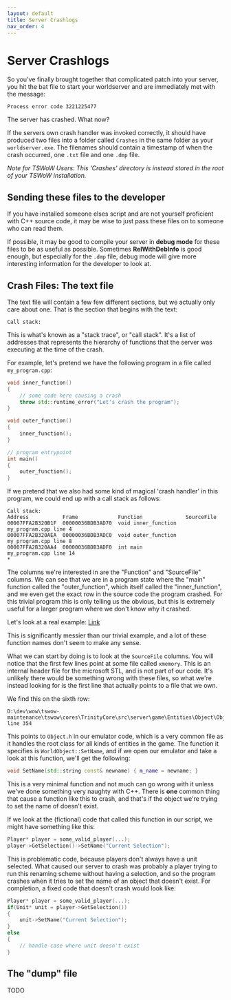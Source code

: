 ```yaml
---
layout: default
title: Server Crashlogs
nav_order: 4
---
```


# Server Crashlogs

So you've finally brought together that complicated patch into your server, you hit the bat file to start your worldserver and are immediately met with the message:

```
Process error code 3221225477
```

The server has crashed. What now?

If the servers own crash handler was invoked correctly, it should have produced two files into a folder called `Crashes` in the same folder as your `worldserver.exe`. The filenames should contain a timestamp of when the crash occurred, one `.txt` file and one `.dmp` file.

_Note for TSWoW Users: This 'Crashes' directory is instead stored in the root of your TSWoW installation._

## Sending these files to the developer

If you have installed someone elses script and are not yourself proficient with C++ source code, it may be wise to just pass these files on to someone who can read them.

If possible, it may be good to compile your server in **debug mode** for these files to be as useful as possible. Sometimes **RelWithDebInfo** is good enough, but especially for the `.dmp` file, debug mode will give more interesting information for the developer to look at.

## Crash Files: The text file

The text file will contain a few few different sections, but we actually only care about one. That is the section that begins with the text:

```
Call stack:
```

This is what's known as a "stack trace", or "call stack". It's a list of addresses that represents the hierarchy of functions that the server was executing at the time of the crash.

For example, let's pretend we have the following program in a file called `my_program.cpp`:

```c++
void inner_function()
{
    // some code here causing a crash
    throw std::runtime_error("Let's crash the program");
}

void outer_function()
{
    inner_function();
}

// program entrypoint
int main()
{
    outer_function();
}
```

If we pretend that we also had some kind of magical 'crash handler' in this program, we could end up with a call stack as follows:

```
Call stack:
Address           Frame             Function              SourceFile
00007FFA2B320B1F  00000036BDB3AD70  void inner_function   my_program.cpp line 4
00007FFA2B320AEA  00000036BDB3ADC0  void outer_function   my_program.cpp line 8
00007FFA2B320AA4  00000036BDB3ADF0  int main              my_program.cpp line 14
*
```

The columns we're interested in are the "Function" and "SourceFile" columns. We can see that we are in a program state where the "main" function called the "outer_function", which itself called the "inner_function", and we even get the exact row in the source code the program crashed. For this trivial program this is only telling us the obvious, but this is extremely useful for a larger program where we don't know why it crashed.

Let's look at a real example: [Link](./real_crashlog.txt)

This is significantly messier than our trivial example, and a lot of these function names don't seem to make any sense.

What we can start by doing is to look at the `SourceFile` columns. You will notice that the first few lines point at some file called `xmemory`. This is an internal header file for the microsoft STL, and is not part of our code. It's unlikely there would be something wrong with these files, so what we're instead looking for is the first line that actually points to a file that we own.

We find this on the sixth row:

```
D:\dev\wow\tswow-maintenance\tswow\cores\TrinityCore\src\server\game\Entities\Object\Object.h line 354
```

This points to `Object.h` in our emulator code, which is a very common file as it handles the root class for all kinds of entities in the game. The function it specifies is `WorldObject::SetName`, and if we open our emulator and take a look at this function, we'll get the following:

```c++
void SetName(std::string const& newname) { m_name = newname; }
```

This is a very minimal function and not much can go wrong with it unless we've done something very naughty with C++. There is **one** common thing that cause a function like this to crash, and that's if the object we're trying to set the name of doesn't exist.

If we look at the (fictional) code that called this function in our script, we might have something like this:

```c++
Player* player = some_valid_player(...);
player->GetSelection()->SetName("Current Selection");
```

This is problematic code, because players don't always have a unit selected. What caused our server to crash was probably a player trying to run this renaming scheme without having a selection, and so the program crashes when it tries to set the name of an object that doesn't exist. For completion, a fixed code that doesn't crash would look like:

```c++
Player* player = some_valid_player(...);
if(Unit* unit = player->GetSelection())
{
    unit->SetName("Current Selection");
}
else
{
    // handle case where unit doesn't exist
}
```

## The "dump" file

TODO